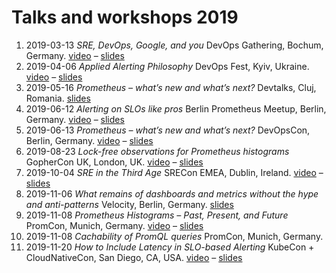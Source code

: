 # Talks and workshops 2019

1. 2019-03-13 _SRE, DevOps, Google, and you_ DevOps Gathering, Bochum, Germany. [video](https://www.youtube.com/watch?v=q_6Ln8VR96c) – [slides](https://docs.google.com/presentation/d/1cf9mMSFXQdGff22tj1M0Pi7LOnxOCtsp6sVIitcStnE/edit?usp=sharing)
1. 2019-04-06 _Applied Alerting Philosophy_ DevOps Fest, Kyiv, Ukraine. [video](https://www.youtube.com/watch?v=JhxfZ0VIPP0) – [slides](https://docs.google.com/presentation/d/1JNSY4rohwG4REocNCXSg2njj4xSt2iZw81etJN3_uCE/edit?usp=sharing)
1. 2019-05-16 _Prometheus – what’s new and what’s next?_ Devtalks, Cluj, Romania. [slides](https://docs.google.com/presentation/d/1fre0-82s52tjGW2unA22kIuhAmTB0Y4lySvI9cD7IGU/edit?usp=sharing)
1. 2019-06-12 _Alerting on SLOs like pros_ Berlin Prometheus Meetup, Berlin, Germany. [video](https://youtu.be/ggO4hEoQsl4) – [slides](https://docs.google.com/presentation/d/17C8U5n15g1OpWy4OO07TqEhlFm66KokIz_LPNAjz4Vg/edit?usp=sharing)
1. 2019-06-13 _Prometheus – what’s new and what’s next?_ DevOpsCon, Berlin, Germany. [video](https://youtu.be/u9X2o-DzX7s) – [slides](https://docs.google.com/presentation/d/1vePVbI-Bgp8D9YsA389rftPgehzA-Zfqbv4UgRy9MN8/edit?usp=sharing)
1. 2019-08-23 _Lock-free observations for Prometheus histograms_ GopherCon UK, London, UK. [video](https://www.youtube.com/watch?v=VmrEG-3bWyM) – [slides](https://docs.google.com/presentation/d/1CzFpRKFcr5GbZeciGZ8Dc2Q09jcam-SCsinPVA0ZJCE/edit?usp=sharing)
1. 2019-10-04 _SRE in the Third Age_ SRECon EMEA, Dublin, Ireland. [video](https://www.youtube.com/watch?v=jmFVKgVVNnI) – [slides](https://docs.google.com/presentation/d/1eB6-4szYlLEOeuhOG36ftV_zPe8Gvb-MBRxEN5VW_lE/edit?usp=sharing)
1. 2019-11-06 _What remains of dashboards and metrics without the hype and anti-patterns_ Velocity, Berlin, Germany. [slides](https://docs.google.com/presentation/d/1T2kGmwyJkdDfch7ygAH2a9vC1joDEtfDRrJkLgHzKOA/edit?usp=sharing)
1. 2019-11-08 _Prometheus Histograms – Past, Present, and Future_ PromCon, Munich, Germany. [video](https://promcon.io/2019-munich/talks/prometheus-histograms-past-present-and-future/) – [slides](https://docs.google.com/presentation/d/1_bGu23jXEwRpFLTCSi9mzrg83aqOsdq2FVofRWDyZ_c/edit?usp=sharing)
1. 2019-11-08 _Cachability of PromQL queries_ PromCon, Munich, Germany.
1. 2019-11-20 _How to Include Latency in SLO-based Alerting_ KubeCon + CloudNativeCon, San Diego, CA, USA. [video](https://www.youtube.com/watch?v=X99X-VDzxnw) – [slides](https://docs.google.com/presentation/d/13-OxK0dJ4MX8O9yhzkRaRCZF3fbDCGZehOpx7h-nPx8/edit?usp=sharing)
